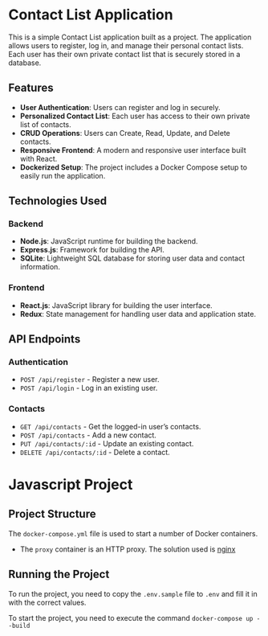 # Contact List Application

This is a simple Contact List application built as a project. The application allows users to register, log in, and manage their personal contact lists. Each user has their own private contact list that is securely stored in a database.

## Features

- **User Authentication**: Users can register and log in securely.
- **Personalized Contact List**: Each user has access to their own private list of contacts.
- **CRUD Operations**: Users can Create, Read, Update, and Delete contacts.
- **Responsive Frontend**: A modern and responsive user interface built with React.
- **Dockerized Setup**: The project includes a Docker Compose setup to easily run the application.

## Technologies Used

### Backend
- **Node.js**: JavaScript runtime for building the backend.
- **Express.js**: Framework for building the API.
- **SQLite**: Lightweight SQL database for storing user data and contact information.

### Frontend
- **React.js**: JavaScript library for building the user interface.
- **Redux**: State management for handling user data and application state.

## API Endpoints

### Authentication
- `POST /api/register` - Register a new user.
- `POST /api/login` - Log in an existing user.

### Contacts
- `GET /api/contacts` - Get the logged-in user’s contacts.
- `POST /api/contacts` - Add a new contact.
- `PUT /api/contacts/:id` - Update an existing contact.
- `DELETE /api/contacts/:id` - Delete a contact.

# Javascript Project

## Project Structure

The ``docker-compose.yml`` file is used to start a number of Docker containers.

* The ``proxy`` container is an HTTP proxy. The solution used is [nginx](https://www.nginx.com/)

## Running the Project

To run the project, you need to copy the ``.env.sample`` file to ``.env`` and fill it in with the correct values.

To start the project, you need to execute the command ``docker-compose up --build``
